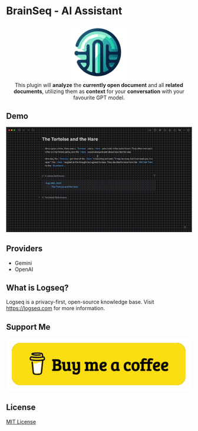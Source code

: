 # BrainSeq - AI Assistant

<div align="center">
  <img src="./logo.png" width="160" />
</div>

<div align="center">
  This plugin will <b>analyze</b> the <b>currently open document</b> and all <b>related documents</b>, utilizing them as <b>context</b> for your <b>conversation</b> with your favourite GPT model.
</div>

## Demo
<div align="center">
  <img src="./demo/assistseq-demo-tortoise.gif" />
</div>

## Providers
- Gemini
- OpenAI

## What is Logseq?
Logseq is a privacy-first, open-source knowledge base. Visit https://logseq.com for more information.

## Support Me
<div align="center">
  <a href="https://buymeacoffee.com/ghackdev" target="_blank">
    <img src="./images/buymeacoffee.png" />
  </a>
</div>

## License
<a href="https://github.com/galihlprakoso/logseq-plugin-assistseq-ai-assistant/blob/master/LICENSE">MIT License</a>
